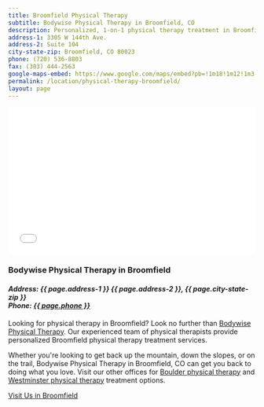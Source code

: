 ```yaml
---
title: Broomfield Physical Therapy
subtitle: Bodywise Physical Therapy in Broomfield, CO
description: Personalized, 1-on-1 physical therapy treatment in Broomfield, CO at Bodywise. Visit our Broomfield physical therapy office today.
address-1: 3305 W 144th Ave.
address-2: Suite 104
city-state-zip: Broomfield, CO 80023
phone: (720) 536-8803
fax: (303) 444-2563
google-maps-embed: https://www.google.com/maps/embed?pb=!1m18!1m12!1m3!1d3058.2544160308767!2d-105.03021478487967!3d39.958064179421!2m3!1f0!2f0!3f0!3m2!1i1024!2i768!4f13.1!3m3!1m2!1s0x876b8bc4c8947c8f%3A0xe3a3848ad6eea69e!2sBodywise+Physical+Therapy!5e0!3m2!1sen!2sus!4v1550783699727
permalink: /location/physical-therapy-broomfield/
layout: page
---
```


<!-- Google Map Embed -->

<iframe src="{{ page.google-maps-embed }}" width="100%" height="300" frameborder="0" style="border:0" allowfullscreen></iframe>

<h3>Bodywise Physical Therapy in Broomfield</h3>
<address>
  <h4>Address: {{ page.address-1 }} {{ page.address-2 }}, {{ page.city-state-zip }}<br>
  Phone: <a href="tel:13034442529">{{ page.phone }}</a></h4>
</address>

Looking for physical therapy in Broomfield? Look no further than [Bodywise Physical Therapy](/). Our experienced team of physical therapists provide personalized Broomfield physical therapy treatment services.

Whether you're looking to get back up the mountain, down the slopes, or on the trail, Bodywise Physical Therapy in Broomfield, CO can get you back to doing what you love. Visit our other offices for [Boulder physical therapy](/location/physical-therapy-boulder/) and [Westminster physical therapy](/location/physical-therapy-westminster/) treatment options.

<!-- Contact Button -->
<a href="/contact-us/" class="button primary">Visit Us in Broomfield</a>
